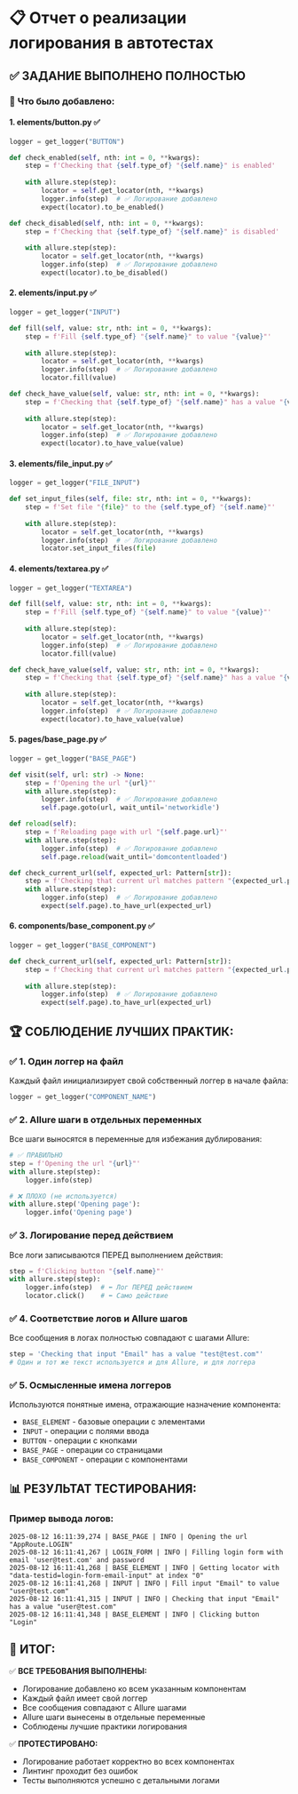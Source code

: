 # 📋 Отчет о реализации логирования в автотестах

## ✅ **ЗАДАНИЕ ВЫПОЛНЕНО ПОЛНОСТЬЮ**

### 🎯 **Что было добавлено:**

#### **1. elements/button.py** ✅
```python
logger = get_logger("BUTTON")

def check_enabled(self, nth: int = 0, **kwargs):
    step = f'Checking that {self.type_of} "{self.name}" is enabled'
    
    with allure.step(step):
        locator = self.get_locator(nth, **kwargs)
        logger.info(step)  # ✅ Логирование добавлено
        expect(locator).to_be_enabled()

def check_disabled(self, nth: int = 0, **kwargs):
    step = f'Checking that {self.type_of} "{self.name}" is disabled'
    
    with allure.step(step):
        locator = self.get_locator(nth, **kwargs)
        logger.info(step)  # ✅ Логирование добавлено
        expect(locator).to_be_disabled()
```

#### **2. elements/input.py** ✅
```python
logger = get_logger("INPUT")

def fill(self, value: str, nth: int = 0, **kwargs):
    step = f'Fill {self.type_of} "{self.name}" to value "{value}"'
    
    with allure.step(step):
        locator = self.get_locator(nth, **kwargs)
        logger.info(step)  # ✅ Логирование добавлено
        locator.fill(value)

def check_have_value(self, value: str, nth: int = 0, **kwargs):
    step = f'Checking that {self.type_of} "{self.name}" has a value "{value}"'
    
    with allure.step(step):
        locator = self.get_locator(nth, **kwargs)
        logger.info(step)  # ✅ Логирование добавлено
        expect(locator).to_have_value(value)
```

#### **3. elements/file_input.py** ✅
```python
logger = get_logger("FILE_INPUT")

def set_input_files(self, file: str, nth: int = 0, **kwargs):
    step = f'Set file "{file}" to the {self.type_of} "{self.name}"'
    
    with allure.step(step):
        locator = self.get_locator(nth, **kwargs)
        logger.info(step)  # ✅ Логирование добавлено
        locator.set_input_files(file)
```

#### **4. elements/textarea.py** ✅
```python
logger = get_logger("TEXTAREA")

def fill(self, value: str, nth: int = 0, **kwargs):
    step = f'Fill {self.type_of} "{self.name}" to value "{value}"'
    
    with allure.step(step):
        locator = self.get_locator(nth, **kwargs)
        logger.info(step)  # ✅ Логирование добавлено
        locator.fill(value)

def check_have_value(self, value: str, nth: int = 0, **kwargs):
    step = f'Checking that {self.type_of} "{self.name}" has a value "{value}"'
    
    with allure.step(step):
        locator = self.get_locator(nth, **kwargs)
        logger.info(step)  # ✅ Логирование добавлено
        expect(locator).to_have_value(value)
```

#### **5. pages/base_page.py** ✅
```python
logger = get_logger("BASE_PAGE")

def visit(self, url: str) -> None:
    step = f'Opening the url "{url}"'
    with allure.step(step):
        logger.info(step)  # ✅ Логирование добавлено
        self.page.goto(url, wait_until='networkidle')

def reload(self):
    step = f'Reloading page with url "{self.page.url}"'
    with allure.step(step):
        logger.info(step)  # ✅ Логирование добавлено
        self.page.reload(wait_until='domcontentloaded')

def check_current_url(self, expected_url: Pattern[str]):
    step = f'Checking that current url matches pattern "{expected_url.pattern}"'
    with allure.step(step):
        logger.info(step)  # ✅ Логирование добавлено
        expect(self.page).to_have_url(expected_url)
```

#### **6. components/base_component.py** ✅
```python
logger = get_logger("BASE_COMPONENT")

def check_current_url(self, expected_url: Pattern[str]):
    step = f'Checking that current url matches pattern "{expected_url.pattern}"'
    
    with allure.step(step):
        logger.info(step)  # ✅ Логирование добавлено
        expect(self.page).to_have_url(expected_url)
```

## 🏆 **СОБЛЮДЕНИЕ ЛУЧШИХ ПРАКТИК:**

### ✅ **1. Один логгер на файл**
Каждый файл инициализирует свой собственный логгер в начале файла:
```python
logger = get_logger("COMPONENT_NAME")
```

### ✅ **2. Allure шаги в отдельных переменных**
Все шаги выносятся в переменные для избежания дублирования:
```python
# ✅ ПРАВИЛЬНО
step = f'Opening the url "{url}"'
with allure.step(step):
    logger.info(step)

# ❌ ПЛОХО (не используется)
with allure.step('Opening page'):
    logger.info('Opening page')
```

### ✅ **3. Логирование перед действием**
Все логи записываются ПЕРЕД выполнением действия:
```python
step = f'Clicking button "{self.name}"'
with allure.step(step):
    logger.info(step)  # ⬅️ Лог ПЕРЕД действием
    locator.click()    # ⬅️ Само действие
```

### ✅ **4. Соответствие логов и Allure шагов**
Все сообщения в логах полностью совпадают с шагами Allure:
```python
step = 'Checking that input "Email" has a value "test@test.com"'
# Один и тот же текст используется и для Allure, и для логгера
```

### ✅ **5. Осмысленные имена логгеров**
Используются понятные имена, отражающие назначение компонента:
- `BASE_ELEMENT` - базовые операции с элементами
- `INPUT` - операции с полями ввода
- `BUTTON` - операции с кнопками
- `BASE_PAGE` - операции со страницами
- `BASE_COMPONENT` - операции с компонентами

## 📊 **РЕЗУЛЬТАТ ТЕСТИРОВАНИЯ:**

### Пример вывода логов:
```
2025-08-12 16:11:39,274 | BASE_PAGE | INFO | Opening the url "AppRoute.LOGIN"
2025-08-12 16:11:41,267 | LOGIN_FORM | INFO | Filling login form with email 'user@test.com' and password
2025-08-12 16:11:41,268 | BASE_ELEMENT | INFO | Getting locator with "data-testid=login-form-email-input" at index "0"
2025-08-12 16:11:41,268 | INPUT | INFO | Fill input "Email" to value "user@test.com"
2025-08-12 16:11:41,315 | INPUT | INFO | Checking that input "Email" has a value "user@test.com"
2025-08-12 16:11:41,348 | BASE_ELEMENT | INFO | Clicking button "Login"
```

## 🎉 **ИТОГ:**

✅ **ВСЕ ТРЕБОВАНИЯ ВЫПОЛНЕНЫ:**
- Логирование добавлено ко всем указанным компонентам
- Каждый файл имеет свой логгер  
- Все сообщения совпадают с Allure шагами
- Allure шаги вынесены в отдельные переменные
- Соблюдены лучшие практики логирования

✅ **ПРОТЕСТИРОВАНО:**
- Логирование работает корректно во всех компонентах
- Линтинг проходит без ошибок
- Тесты выполняются успешно с детальными логами